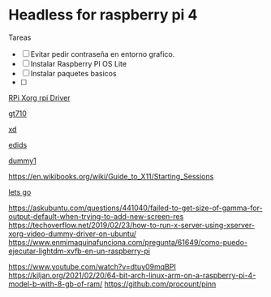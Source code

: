 # Headless for raspberry pi 4

Tareas
- [ ] Evitar pedir contraseña en entorno grafico.
- [ ] Instalar Raspberry PI OS Lite
- [ ] Instalar paquetes basicos
- [ ] 


[RPi Xorg rpi Driver](https://elinux.org/RPi_Xorg_rpi_Driver)

[gt710](https://gist.github.com/geerlingguy/9f1510ab028e68b712381520308db2af)


[xd](https://kodi.wiki/view/Archive:Creating_and_using_edid.bin_via_xorg.conf)


[edids](http://sources.buildroot.net/armbian-firmware/git/edid/)

[dummy1](https://www.reddit.com/r/cloudygamer/comments/12gp787/sunshine_how_to_always_assign_correct_output/)

https://en.wikibooks.org/wiki/Guide_to_X11/Starting_Sessions


[lets go](https://superuser.com/questions/1779799/xrandr-cant-open-display-trying-to-add-fake-display)


https://askubuntu.com/questions/441040/failed-to-get-size-of-gamma-for-output-default-when-trying-to-add-new-screen-res
https://techoverflow.net/2019/02/23/how-to-run-x-server-using-xserver-xorg-video-dummy-driver-on-ubuntu/
https://www.enmimaquinafunciona.com/pregunta/61649/como-puedo-ejecutar-lightdm-xvfb-en-un-raspberry-pi

https://www.youtube.com/watch?v=dtuy09mqBPI
https://kiljan.org/2021/02/20/64-bit-arch-linux-arm-on-a-raspberry-pi-4-model-b-with-8-gb-of-ram/
https://github.com/procount/pinn
